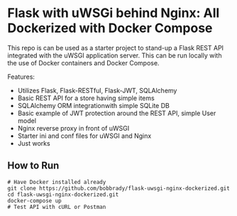 # Flask with uWSGi behind Nginx: All Dockerized with Docker Compose

This repo is can be used as a starter project to stand-up a Flask REST API integrated with the uWSGI application server. This can be run locally with the use of Docker containers and Docker Compose.

Features:

- Utilizes Flask, Flask-RESTful, Flask-JWT, SQLAlchemy
- Basic REST API for a store having simple items
- SQLAlchemy ORM integrationwith simple SQLite DB
- Basic example of JWT protection around the REST API, simple User model
- Nginx reverse proxy in front of uWSGI
- Starter ini and conf files for uWSGI and Nginx
- Just works

## How to Run

```shell
# Have Docker installed already
git clone https://github.com/bobbrady/flask-uwsgi-nginx-dockerized.git
cd flask-uwsgi-nginx-dockerized.git
docker-compose up
# Test API with cURL or Postman
```
